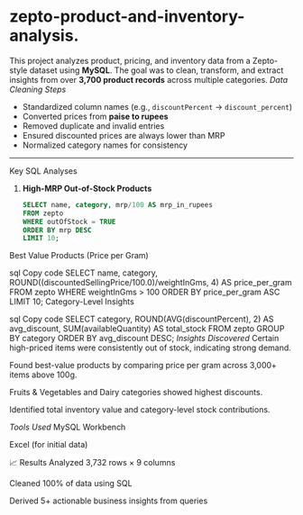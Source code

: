# zepto-product-and-inventory-analysis.
This project analyzes product, pricing, and inventory data from a Zepto-style dataset using **MySQL**.   The goal was to clean, transform, and extract insights from over **3,700 product records** across multiple categories.
 *Data Cleaning Steps*
- Standardized column names (e.g., `discountPercent` → `discount_percent`)
- Converted prices from **paise to rupees**
- Removed duplicate and invalid entries
- Ensured discounted prices are always lower than MRP
- Normalized category names for consistency

---

Key SQL Analyses
1. **High-MRP Out-of-Stock Products**
   ```sql
   SELECT name, category, mrp/100 AS mrp_in_rupees
   FROM zepto
   WHERE outOfStock = TRUE
   ORDER BY mrp DESC
   LIMIT 10;
Best Value Products (Price per Gram)

sql
Copy code
SELECT name, category, 
       ROUND((discountedSellingPrice/100.0)/weightInGms, 4) AS price_per_gram
FROM zepto
WHERE weightInGms > 100
ORDER BY price_per_gram ASC
LIMIT 10;
Category-Level Insights

sql
Copy code
SELECT category, 
       ROUND(AVG(discountPercent), 2) AS avg_discount,
       SUM(availableQuantity) AS total_stock
FROM zepto
GROUP BY category
ORDER BY avg_discount DESC;
 *Insights Discovered*
Certain high-priced items were consistently out of stock, indicating strong demand.

Found best-value products by comparing price per gram across 3,000+ items above 100g.

Fruits & Vegetables and Dairy categories showed highest discounts.

Identified total inventory value and category-level stock contributions.

 *Tools Used*
MySQL Workbench

Excel (for initial data)


📈 Results
Analyzed 3,732 rows × 9 columns

Cleaned 100% of data using SQL

Derived 5+ actionable business insights from queries
